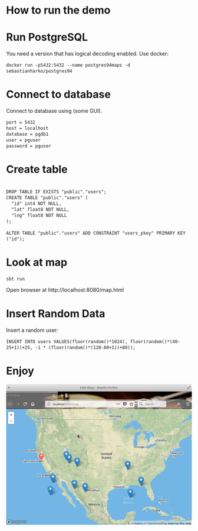 # How to run the demo

# Run PostgreSQL

You need a version that has logical decoding enabled. 
Use docker: 
```
docker run -p5432:5432 --name postgres94maps -d sebastianharko/postgres94
```

# Connect to database

Connect to database using (some GUI).
```
port = 5432
host = localhost
database = pgdb1
user = pguser
password = pguser
```

# Create table

```

DROP TABLE IF EXISTS "public"."users";
CREATE TABLE "public"."users" (
  "id" int4 NOT NULL,
  "lat" float8 NOT NULL,
  "lng" float8 NOT NULL
);

ALTER TABLE "public"."users" ADD CONSTRAINT "users_pkey" PRIMARY KEY ("id");
```


# Look at map
```
sbt run
```

Open browser at http://localhost:8080/map.html

# Insert Random Data

Insert a random user:
```
INSERT INTO users VALUES(floor(random()*1024), floor(random()*(40-25+1))+25, -1 * (floor(random()*(120-80+1))+80));
```

# Enjoy

![screenshot](screenshot.png "Screenshot")
